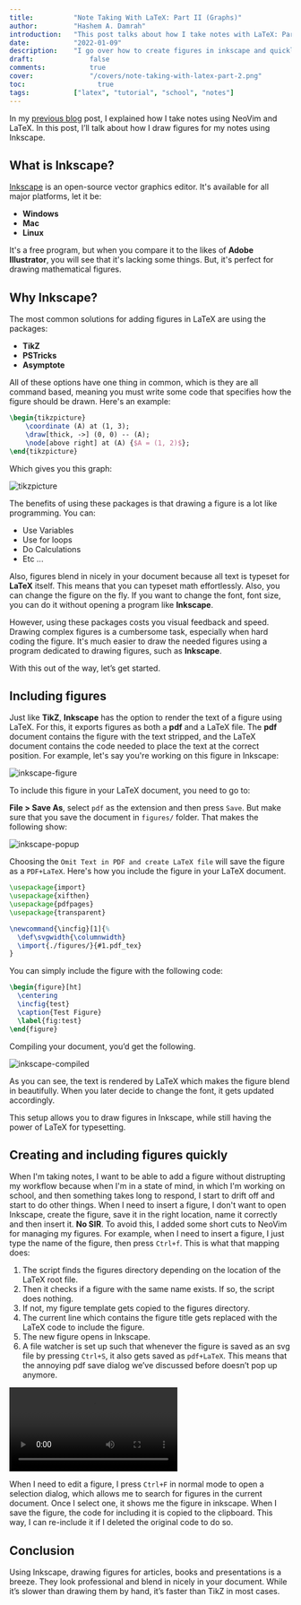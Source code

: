```yaml
---
title:          "Note Taking With LaTeX: Part II (Graphs)"
author:       	"Hashem A. Damrah"
introduction: 	"This post talks about how I take notes with LaTeX: Part II"
date:           "2022-01-09"
description:    "I go over how to create figures in inkscape and quickly insert it into your notes using NeoVim."
draft: 		 	    false
comments:		    true
cover:			    "/covers/note-taking-with-latex-part-2.png"
toc:			      true
tags:         	["latex", "tutorial", "school", "notes"]
---
```


In my [previous blog](https://damrah.netlify.app/post/note-taking-with-latex-part-1/)
post, I explained how I take notes using NeoVim and LaTeX. In this post,
I’ll talk about how I draw figures for my notes using Inkscape.

## What is Inkscape?

<a class="center after" href="https://inkscape.org/">Inkscape</a> is an
open-source vector graphics editor. It's available for all major platforms, let
it be:

* **Windows**
* **Mac**
* **Linux**

It's a free program, but when you compare it to the likes of **Adobe
Illustrator**, you will see that it's lacking some things. But, it's perfect for
drawing mathematical figures.

## Why Inkscape?

The most common solutions for adding figures in LaTeX are using the packages:

* **TikZ**
* **PSTricks**
* **Asymptote**

All of these options have one thing in common, which is they are all command
based, meaning you must write some code that specifies how the figure should be
drawn. Here's an example:

```latex
\begin{tikzpicture}
    \coordinate (A) at (1, 3);
    \draw[thick, ->] (0, 0) -- (A);
    \node[above right] at (A) {$A = (1, 2)$};
\end{tikzpicture}
```

Which gives you this graph:

![tikzpicture](images/tikzpicture.png)

The benefits of using these packages is that drawing a figure is a lot like
programming. You can:

* Use Variables
* Use for loops
* Do Calculations
* Etc ...

Also, figures blend in nicely in your document because all text is typeset for
**LaTeX** itself. This means that you can typeset math effortlessly. Also, you
can change the figure on the fly. If you want to change the font, font size, you
can do it without opening a program like **Inkscape**.

However, using these packages costs you visual feedback and speed. Drawing
complex figures is a cumbersome task, especially when hard coding the figure.
It's much easier to draw the needed figures using a program dedicated to drawing
figures, such as **Inkscape**.

With this out of the way, let’s get started.

## Including figures

Just like **TikZ**, **Inkscape** has the option to render the text of a figure
using LaTeX. For this, it exports figures as both a **pdf** and a LaTeX file.
The **pdf** document contains the figure with the text stripped, and the LaTeX
document contains the code needed to place the text at the correct position. For
example, let's say you're working on this figure in Inkscape:

![inkscape-figure](images/inkscape-figure.png)

To include this figure in your LaTeX document, you need to go to:

**File > Save As**, select `pdf` as the extension and then press `Save`. But
make sure that you save the document in `figures/` folder. That makes the
following show:

![inkscape-popup](images/inkscape-popup.png)


Choosing the `Omit Text in PDF and create LaTeX file` will save the figure as a
`PDF+LaTeX`. Here's how you include the figure in your LaTeX document.

```latex
\usepackage{import}
\usepackage{xifthen}
\usepackage{pdfpages}
\usepackage{transparent}

\newcommand{\incfig}[1]{%
  \def\svgwidth{\columnwidth}
  \import{./figures/}{#1.pdf_tex}
}
```

You can simply include the figure with the following code:

```latex
\begin{figure}[ht]
  \centering
  \incfig{test}
  \caption{Test Figure}
  \label{fig:test}
\end{figure}
```

Compiling your document, you’d get the following.

![inkscape-compiled](images/inkscape-compiled.png)

As you can see, the text is rendered by LaTeX which makes the figure blend in
beautifully. When you later decide to change the font, it gets up­dated
accordingly.

This setup al­lows you to draw figures in Inkscape, while still having the
power of LaTeX for typesetting.

## Creating and including figures quickly

When I'm taking notes, I want to be able to add a figure without distrupting my
workflow because when I'm in a state of mind, in which I'm working on school,
and then something takes long to respond, I start to drift off and start to do
other things. When I need to insert a figure, I don't want to open
Inkscape, create the figure, save it in the right location, name it correctly
and then insert it. **__No SIR__**. To avoid this, I added some short cuts to
NeoVim for managing my figures. For example, when I need to insert a figure, I
just type the name of the figure, then press `Ctrl+f`. This is what that mapping
does:

1. The script finds the figures directory depending on the location of
   the LaTeX root file.
2. Then it checks if a figure with the same name exists. If so, the script
   does nothing.
3. If not, my figure template gets copied to the figures directory.
4. The current line which contains the figure title gets replaced with the
   LaTeX code to include the figure.
5. The new figure opens in Inkscape.
6. A file watcher is set up such that whenever the figure is saved as an svg
   file by pressing `Ctrl+S`, it also gets saved as `pdf+LaTeX`. This means that
   the annoying pdf save dialog we’ve discussed be­fore doesn’t pop up
   any­more.

![inkscape-live](videos/inkscape-live.mp4)

When I need to edit a figure, I press `Ctrl+F` in normal mode to open a
selection dialog, which allows me to search for figures in the current document.
Once I select one, it shows me the figure in inkscape. When I save the figure,
the code for including it is copied to the clipboard. This way, I can re-include
it if I deleted the original code to do so.

## Conclusion

Using Inkscape, draw­ing fig­ures for ar­ti­cles, books and pre­sen­ta­tions is
a breeze. They look pro­fes­sion­al and blend in nice­ly in your doc­u­ment.
While it’s slow­er than draw­ing them by hand, it’s faster than TikZ in most
cases.
